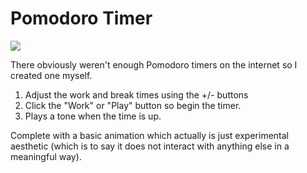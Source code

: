 # Pomodoro Timer

<img src="http://collinferry.com/codepen/pomo.jpg">

There obviously weren't enough Pomodoro timers on the internet so I created one myself. </br>
1) Adjust the work and break times using the +/- buttons </br>
2) Click the "Work" or "Play" button so begin the timer. </br>
3) Plays a tone when the time is up. </br>

Complete with a basic animation which actually is just experimental aesthetic (which is to say it does not interact with anything else in a meaningful way).
